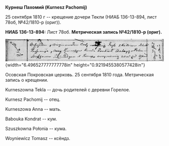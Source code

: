 **Курнеш Пахомий (Kurnesz Pachomij)**

25 сентября 1810 г -- крещение дочери Текли (НИАБ 136-13-894, лист 78об,
№42/1810-р (ориг)).

**НИАБ 136-13-894:** Лист 78об. **Метрическая запись №42/1810-р
(ориг).**

![](./media/9b7465f8211822a5606ce7cdd2d8f1ae68c6c1c0.png){width="6.496527777777778in"
height="0.9219455380577428in"}

Осовская Покровская церковь. 25 сентября 1810 года. Метрическая запись о
крещении.

Kurneszowna Tekla -- дочь родителей с деревни Горелое.

Kurnesz Pachomij -- отец.

Kurneszowa Anna -- мать.

Babouka Kondrat -- кум.

Szuszkowna Połonia -- кума.

Woyniewicz Tomasz -- ксёндз.
